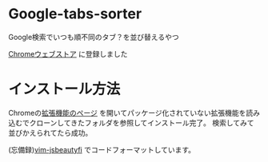 # Google-tabs-sorter
Google検索でいつも順不同のタブ？を並び替えるやつ

[Chromeウェブストア][webstore] に登録しました
# インストール方法
Chromeの[拡張機能のページ][extension] を開いてパッケージ化されていない拡張機能を読み込むでクローンしてきたフォルダを参照してインストール完了。
検索してみて並びかえられてたら成功。

(忘備録)[vim-jsbeautyfi][vim-jsbeautyfi] でコードフォーマットしています。


[vim-jsbeautyfi]: https://github.com/maksimr/vim-jsbeautify "maksimr/vim-jsbeautify"
[webstore]: https://chrome.google.com/webstore/detail/kclgdehfldlgfkpnlifcknpdhdpiinhm "Chromeウェブストア"
[extension]: chrome://extensions/ "拡張機能"
